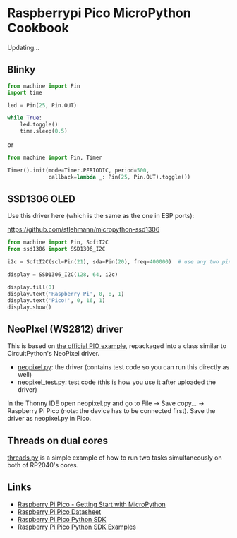 # Raspberrypi Pico MicroPython Cookbook

Updating...

## Blinky

```python
from machine import Pin
import time

led = Pin(25, Pin.OUT)

while True:
    led.toggle()
    time.sleep(0.5)

```

or

```python
from machine import Pin, Timer

Timer().init(mode=Timer.PERIODIC, period=500,
             callback=lambda _: Pin(25, Pin.OUT).toggle())
```

## SSD1306 OLED

Use this driver here (which is the same as the one in ESP ports):

https://github.com/stlehmann/micropython-ssd1306

```python
from machine import Pin, SoftI2C
from ssd1306 import SSD1306_I2C

i2c = SoftI2C(scl=Pin(21), sda=Pin(20), freq=400000)  # use any two pins

display = SSD1306_I2C(128, 64, i2c)

display.fill(0)
display.text('Raspberry Pi', 0, 8, 1)
display.text('Pico!', 0, 16, 1)
display.show()

```

## NeoPIxel (WS2812) driver

This is based on [the official PIO example](https://github.com/raspberrypi/pico-micropython-examples/tree/master/pio/neopixel_ring), repackaged into a class similar to CircuitPython's NeoPixel driver.

* [neopixel.py](https://github.com/alankrantas/raspberrypi-pico-micropython-cookbook/blob/main/neopixel/neopixel.py): the driver (contains test code so you can run this directly as well)
* [neopixel_test.py](https://github.com/alankrantas/raspberrypi-pico-micropython-cookbook/blob/main/neopixel/neopixel_test.py): test code (this is how you use it after uploaded the driver)

In the Thonny IDE open neopixel.py and go to File -> Save copy... -> Raspberry Pi Pico (note: the device has to be connected first). Save the driver as neopixel.py in Pico.

## Threads on dual cores

[threads.py](https://github.com/alankrantas/raspberrypi-pico-micropython-cookbook/blob/main/threads.py) is a simple example of how to run two tasks simultaneously on both of RP2040's cores. 

## Links

* [Raspberry Pi Pico - Getting Start with MicroPython](https://www.raspberrypi.org/documentation/pico/getting-started/#getting-started-with-micropython)
* [Raspberry Pi Pico Datasheet](https://datasheets.raspberrypi.org/pico/pico-datasheet.pdf)
* [Raspberry Pi Pico Python SDK](https://datasheets.raspberrypi.org/pico/raspberry-pi-pico-python-sdk.pdf)
* [Raspberry Pi Pico Python SDK Examples](https://github.com/raspberrypi/pico-micropython-examples)
